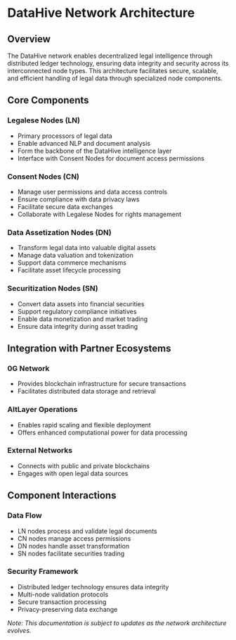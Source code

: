 # DataHive Network Architecture

## Overview

The DataHive network enables decentralized legal intelligence through distributed ledger technology, ensuring data integrity and security across its interconnected node types. This architecture facilitates secure, scalable, and efficient handling of legal data through specialized node components.

## Core Components

### Legalese Nodes (LN)
- Primary processors of legal data
- Enable advanced NLP and document analysis
- Form the backbone of the DataHive intelligence layer
- Interface with Consent Nodes for document access permissions

### Consent Nodes (CN)
- Manage user permissions and data access controls
- Ensure compliance with data privacy laws
- Facilitate secure data exchanges
- Collaborate with Legalese Nodes for rights management

### Data Assetization Nodes (DN)
- Transform legal data into valuable digital assets
- Manage data valuation and tokenization
- Support data commerce mechanisms
- Facilitate asset lifecycle processing

### Securitization Nodes (SN)
- Convert data assets into financial securities
- Support regulatory compliance initiatives
- Enable data monetization and market trading
- Ensure data integrity during asset trading

## Integration with Partner Ecosystems

### 0G Network
- Provides blockchain infrastructure for secure transactions
- Facilitates distributed data storage and retrieval

### AltLayer Operations
- Enables rapid scaling and flexible deployment
- Offers enhanced computational power for data processing

### External Networks
- Connects with public and private blockchains
- Engages with open legal data sources

## Component Interactions

### Data Flow
- LN nodes process and validate legal documents
- CN nodes manage access permissions
- DN nodes handle asset transformation
- SN nodes facilitate securities trading

### Security Framework
- Distributed ledger technology ensures data integrity
- Multi-node validation protocols
- Secure transaction processing
- Privacy-preserving data exchange

*Note: This documentation is subject to updates as the network architecture evolves.*
